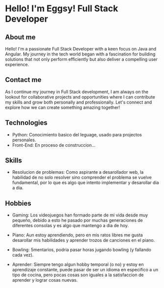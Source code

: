 # Hello! I'm Eggsy! Full Stack Developer

## About me
Hello! I'm a passionate Full Stack Developer with a keen focus on Java and Angular. My journey in the tech world began with a fascination for building solutions that not only perform efficiently but also deliver a compelling user experience.

## Contact me
As I continue my journey in Full Stack development, I am always on the lookout for collaborative projects and opportunities where I can contribute my skills and grow both personally and professionally. Let's connect and explore how we can create something amazing together!

## Technologies
- Python: Conocimiento basico del leguage, usado para projectos personales.
- Front-End: En proceso de construccion...

## Skills
- Resolucion de problemas: Como aspirante a desarollador web, la habilidad de no solo resolver sino comprender el problema se vuelve fundamental, por lo que es algo que intento implementar y desarollar dia a dia.

## Hobbies
- Gaming: Los videojuegos han formado parte de mi vida desde muy pequeño, debido a esto he pasado por muchas generaciones de diferentes consolas y es algo que mantengo a dia de hoy.

- Piano: Aun estoy aprendiendo, pero en mis ratos libres me gusta desarollar mis habilidades y aprender trozos de canciones en el piano.

- Bowling: 5mentarios, podria pasar horas jugando bowling (y fallando cada vez).

- Aprender: Siempre tengo algun hobby temporal (o no) y estoy en aprendizaje constante, puede pasar de ser un idioma en especifico a un tipo de cocina, pero pocas cosas son iguales a la satisfaccion de aprender y lograr cosas nuevas.